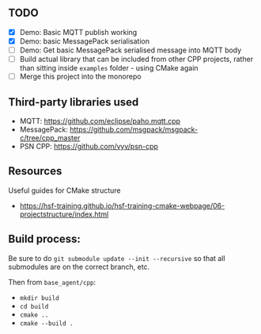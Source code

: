 ## TODO

- [x] Demo: Basic MQTT publish working
- [x] Demo: basic MessagePack serialisation
- [ ] Demo: Get basic MessagePack serialised message into MQTT body
- [ ] Build actual library that can be included from other CPP projects, rather than sitting inside `examples` folder - using CMake again
- [ ] Merge this project into the monorepo

## Third-party libraries used

- MQTT: https://github.com/eclipse/paho.mqtt.cpp
- MessagePack: https://github.com/msgpack/msgpack-c/tree/cpp_master
- PSN CPP: https://github.com/vyv/psn-cpp

## Resources

Useful guides for CMake structure

- https://hsf-training.github.io/hsf-training-cmake-webpage/06-projectstructure/index.html

## Build process:

Be sure to do
`git submodule update --init --recursive` so that all submodules are on the correct branch, etc.

Then from `base_agent/cpp`:

- `mkdir build`
- `cd build`
- `cmake ..`
- `cmake --build .`
